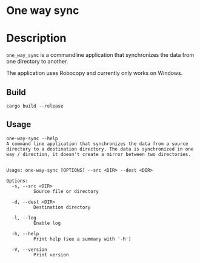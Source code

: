 # One way sync

# Description

`one_way_sync` is a commandline application that synchronizes the data from one directory to another.

The application uses Robocopy and currently only works on Windows.


## Build

```shell
cargo build --release
```

## Usage

```shell
one-way-sync --help
A command line application that synchronizes the data from a source directory to a destination directory. The data is synchronized in one way / direction, it doesn't create a mirror between two directories.


Usage: one-way-sync [OPTIONS] --src <DIR> --dest <DIR>

Options:
  -s, --src <DIR>
          Source file or directory

  -d, --dest <DIR>
          Destination directory

  -l, --log
          Enable log

  -h, --help
          Print help (see a summary with '-h')

  -V, --version
          Print version
```
